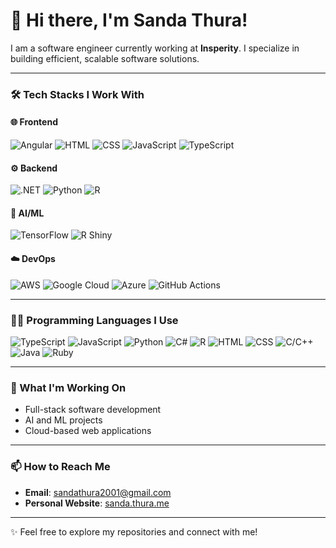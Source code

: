 # 👋 Hi there, I'm Sanda Thura!

I am a  software engineer currently working at **Insperity**. I specialize in building efficient, scalable software solutions.  

---

### 🛠️ Tech Stacks I Work With  

#### 🌐 **Frontend**  
![Angular](https://img.shields.io/badge/-Angular-DD0031?logo=angular&logoColor=white)  ![HTML](https://img.shields.io/badge/-HTML-E34F26?logo=html5&logoColor=white)  ![CSS](https://img.shields.io/badge/-CSS-1572B6?logo=css3&logoColor=white)  ![JavaScript](https://img.shields.io/badge/-JavaScript-F7DF1E?logo=javascript&logoColor=black)  ![TypeScript](https://img.shields.io/badge/-TypeScript-007ACC?logo=typescript&logoColor=white)  

#### ⚙️ **Backend**  
![.NET](https://img.shields.io/badge/-DotNet-512BD4?logo=dotnet&logoColor=white)  ![Python](https://img.shields.io/badge/-Python-3776AB?logo=python&logoColor=white)  ![R](https://img.shields.io/badge/-R-276DC3?logo=r&logoColor=white)



#### 🤖 **AI/ML**  
![TensorFlow](https://img.shields.io/badge/-TensorFlow-FF6F00?logo=tensorflow&logoColor=white)  ![R Shiny](https://img.shields.io/badge/-R_Shiny-276DC3?logo=r&logoColor=white)  

#### ☁️ **DevOps**  
![AWS](https://img.shields.io/badge/-AWS-232F3E?logo=amazon-aws&logoColor=white)  ![Google Cloud](https://img.shields.io/badge/-Google_Cloud-4285F4?logo=google-cloud&logoColor=white)  ![Azure](https://img.shields.io/badge/-Azure-0078D4?logo=microsoft-azure&logoColor=white)  ![GitHub Actions](https://img.shields.io/badge/-GitHub_Actions-2088FF?logo=github-actions&logoColor=white)  

---

### 👨‍💻 Programming Languages I Use  

![TypeScript](https://img.shields.io/badge/-TypeScript-007ACC?logo=typescript&logoColor=white)  ![JavaScript](https://img.shields.io/badge/-JavaScript-F7DF1E?logo=javascript&logoColor=black)  ![Python](https://img.shields.io/badge/-Python-3776AB?logo=python&logoColor=white)  ![C#](https://img.shields.io/badge/-C%23-239120?logo=c-sharp&logoColor=white)  ![R](https://img.shields.io/badge/-R-276DC3?logo=r&logoColor=white)  ![HTML](https://img.shields.io/badge/-HTML-E34F26?logo=html5&logoColor=white)  ![CSS](https://img.shields.io/badge/-CSS-1572B6?logo=css3&logoColor=white)  ![C/C++](https://img.shields.io/badge/-C%2B%2B-00599C?logo=c%2B%2B&logoColor=white)  ![Java](https://img.shields.io/badge/-Java-007396?logo=java&logoColor=white)  ![Ruby](https://img.shields.io/badge/-Ruby-CC342D?logo=ruby&logoColor=white)  

---

### 🌱 What I'm Working On  
- Full-stack software development  
- AI and ML projects  
- Cloud-based web applications

---

### 📫 How to Reach Me  

- **Email**: [sandathura2001@gmail.com](mailto:sandathura2001@gmail.com)  
- **Personal Website**: [sanda.thura.me](https://sanda.thura.me)  

---

✨ Feel free to explore my repositories and connect with me!


<!---
Orion1071/Orion1071 is a ✨ special ✨ repository because its `README.md` (this file) appears on your GitHub profile.
You can click the Preview link to take a look at your changes.
--->

